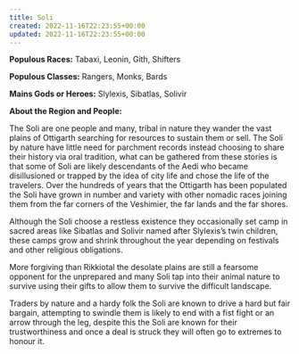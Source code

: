 ```yaml
---
title: Soli
created: 2022-11-16T22:23:55+00:00
updated: 2022-11-16T22:23:55+00:00
---
```

**Populous Races:** Tabaxi, Leonin, Gith, Shifters  

**Populous Classes:** Rangers, Monks, Bards  

**Mains Gods or Heroes:** Slylexis, Sibatlas, Solivir  

**About the Region and People:**  

The Soli are one people and many, tribal in nature they wander the vast plains of Ottigarth searching for resources to sustain them or sell. The Soli by nature have little need for parchment records instead choosing to share their history via oral tradition, what can be gathered from these stories is that some of Soli are likely descendants of the Aedi who became disillusioned or trapped by the idea of city life and chose the life of the travelers. Over the hundreds of years that the Ottigarth has been populated the Soli have grown in number and variety with other nomadic races joining them from the far corners of the Veshimier, the far lands and the far shores.  

Although the Soli choose a restless existence they occasionally set camp in sacred areas like Sibatlas and Solivir named after Slylexis’s twin children, these camps grow and shrink throughout the year depending on festivals and other religious obligations.  

More forgiving than Rikkiotal the desolate plains are still a fearsome opponent for the unprepared and many Soli tap into their animal nature to survive using their gifts to allow them to survive the difficult landscape.  

Traders by nature and a hardy folk the Soli are known to drive a hard but fair bargain, attempting to swindle them is likely to end with a fist fight or an arrow through the leg, despite this the Soli are known for their trustworthiness and once a deal is struck they will often go to extremes to honour it.